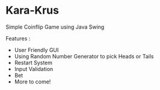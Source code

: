 # Kara-Krus
Simple Coinflip Game using Java Swing

Features : 

* User Friendly GUI
* Using Random Number Generator to pick Heads or Tails
* Restart System
* Input Validation
* Bet
* More to come!
